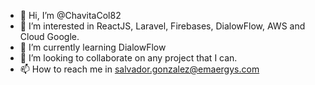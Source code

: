 - 👋 Hi, I’m @ChavitaCol82
- 👀 I’m interested in ReactJS, Laravel, Firebases, DialowFlow, AWS and Cloud Google.
- 🌱 I’m currently learning DialowFlow
- 💞️ I’m looking to collaborate on any project that I can.
- 📫 How to reach me in salvador.gonzalez@emaergys.com

<!---
ChavitaCol82/ChavitaCol82 is a ✨ special ✨ repository because its `README.md` (this file) appears on your GitHub profile.
You can click the Preview link to take a look at your changes.
--->
